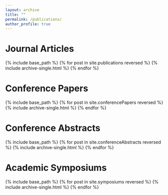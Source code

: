 ```yaml
---
layout: archive
title: ""
permalink: /publications/
author_profile: true
---
```

Journal Articles
==
{% include base_path %}
{% for post in site.publications reversed %}
  {% include archive-single.html %}
{% endfor %}

Conference Papers
==
{% include base_path %}
{% for post in site.conferencePapers reversed %}
  {% include archive-single.html %}
{% endfor %}

Conference Abstracts
==
{% include base_path %}
{% for post in site.conferenceAbstracts reversed %}
  {% include archive-single.html %}
{% endfor %}

Academic Symposiums
==
{% include base_path %}
{% for post in site.symposiums reversed %}
  {% include archive-single.html %}
{% endfor %}


